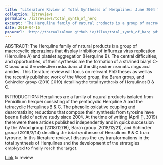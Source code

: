 ```yaml
---
title: "Literature Review of Total Syntheses of Herqulines: June 2004 to February 2019"
collection: litreviews
permalink: /litreviews/total_synth_of_herq
excerpt: 'The Herquline family of natural products is a group of macrocyclic piperazines that display inhibition of influenza virus replication (Herquline A) and platelet aggregation (Herquline B). The central difficulties, and opportunities, of their synthesis are the formation of a strained biaryl C-C bond and the selective reductions of the dityrosine aromatic rings and amides. This literature review will focus on relevant PhD theses as well as the recently published work of the Wood group, the Baran group, and Schindler group (2018-2019) detailing the total synthesis of Herqulines B & C.'
date: 2019-04-16
paperurl: 'http://therealsalmon.github.io/files/total_synth_of_herq.pdf'
---
```


ABSTRACT: The Herquline family of natural products is a group of macrocyclic piperazines that display inhibition of influenza virus replication (Herquline A) and platelet aggregation (Herquline B). The central difficulties, and opportunities, of their synthesis are the formation of a strained biaryl C-C bond and the selective reductions of the dityrosine aromatic rings and amides. This literature review will focus on relevant PhD theses as well as the recently published work of the Wood group, the Baran group, and Schindler group (2018-2019) detailing the total synthesis of Herqulines B & C. 

INTRODUCTION: Herqulines are a family of natural products isolated from Penicillium herquei consisting of the pentacyclic Herquline A and the tetracyclic Herqulines B & C. The phenolic oxidative coupling and dearomatizing reductions that compose their synthesis from tyrosine have been a field of active study since 2004. At the time of writing (April [], 2019) there were three articles published independently and in quick succession by the Wood group (2018/12/18), Baran group (2018/12/21), and Schindler group (2019/2/14) detailing the total syntheses of Herqulines B & C from tyrosine. In this literature review, I discuss the key transformations in the total synthesis of Herqulines and the development of the strategies employed to finally reach the target.

[Link](http://therealsalmon.github.io/files/total_synth_of_herq.pdf) to review.
